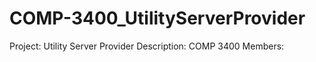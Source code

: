 # COMP-3400_UtilityServerProvider

Project: Utility Server Provider
Description: 
COMP 3400
Members:
